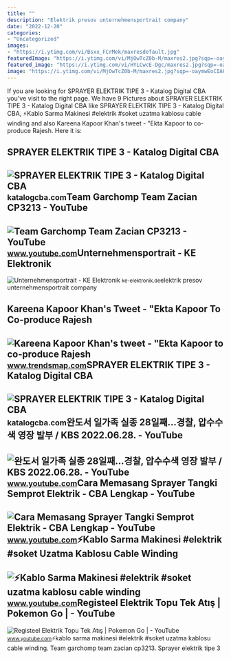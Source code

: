 ```yaml
---
title: ""
description: "Elektrik presov unternehmensportrait company"
date: "2022-12-20"
categories:
- "Uncategorized"
images:
- "https://i.ytimg.com/vi/Bsxx_FCrMek/maxresdefault.jpg"
featuredImage: "https://i.ytimg.com/vi/MjOwTcZ0b-M/maxres2.jpg?sqp=-oaymwEoCIAKENAF8quKqQMcGADwAQH4AbYIgAKAD4oCDAgAEAEYZSBhKFgwDw==&amp;rs=AOn4CLAcuYlpxVaWp9fCp021K-flp0tZ4w"
featured_image: "https://i.ytimg.com/vi/HYLCwcE-Dgc/maxres2.jpg?sqp=-oaymwEoCIAKENAF8quKqQMcGADwAQH4AYwCgALgA4oCDAgAEAEYRSBHKGUwDw==&amp;rs=AOn4CLC_ulBvmvqa2cf2uT56Qfk3FCYaDA"
image: "https://i.ytimg.com/vi/MjOwTcZ0b-M/maxres2.jpg?sqp=-oaymwEoCIAKENAF8quKqQMcGADwAQH4AbYIgAKAD4oCDAgAEAEYZSBhKFgwDw==&amp;rs=AOn4CLAcuYlpxVaWp9fCp021K-flp0tZ4w"
---
```


If you are looking for SPRAYER ELEKTRIK TIPE 3 - Katalog Digital CBA you've visit to the right page. We have 9 Pictures about SPRAYER ELEKTRIK TIPE 3 - Katalog Digital CBA like SPRAYER ELEKTRIK TIPE 3 - Katalog Digital CBA, ⚡Kablo Sarma Makinesi #elektrik #soket uzatma kablosu cable winding and also Kareena Kapoor Khan's tweet - "Ekta Kapoor to co-produce Rajesh. Here it is:

SPRAYER ELEKTRIK TIPE 3 - Katalog Digital CBA
---------------------------------------------

 ![SPRAYER ELEKTRIK TIPE 3 - Katalog Digital CBA](https://katalogcba.com/wp-content/uploads/2021/06/sprayer-tipe-3-cover.jpg) <small>katalogcba.com</small>Team Garchomp Team Zacian CP3213 - YouTube
------------------------------------------

 ![Team Garchomp Team Zacian CP3213 - YouTube](https://i.ytimg.com/vi/HYLCwcE-Dgc/maxres2.jpg?sqp=-oaymwEoCIAKENAF8quKqQMcGADwAQH4AYwCgALgA4oCDAgAEAEYRSBHKGUwDw==&rs=AOn4CLC_ulBvmvqa2cf2uT56Qfk3FCYaDA) <small>www.youtube.com</small>Unternehmensportrait - KE Elektronik
------------------------------------

 ![Unternehmensportrait - KE Elektronik](https://ke-elektronik.de/wp-content/uploads/2019/10/KE_Presov_2-1-e1575361825464-1024x653.jpg) <small>ke-elektronik.de</small>elektrik presov unternehmensportrait company

Kareena Kapoor Khan's Tweet - "Ekta Kapoor To Co-produce Rajesh
---------------------------------------------------------------

 ![Kareena Kapoor Khan's tweet - "Ekta Kapoor to co-produce Rajesh](https://pbs.twimg.com/media/Fcyada8X0AANSFu.jpg) <small>www.trendsmap.com</small>SPRAYER ELEKTRIK TIPE 3 - Katalog Digital CBA
---------------------------------------------

 ![SPRAYER ELEKTRIK TIPE 3 - Katalog Digital CBA](https://katalogcba.com/wp-content/uploads/2022/09/Brosur-CBA-sprayer-Tipe-3.jpg) <small>katalogcba.com</small>완도서 일가족 실종 28일째…경찰, 압수수색 영장 발부 / KBS 2022.06.28. - YouTube
----------------------------------------------------------

 ![완도서 일가족 실종 28일째…경찰, 압수수색 영장 발부 / KBS 2022.06.28. - YouTube](https://i.ytimg.com/vi/Bsxx_FCrMek/maxresdefault.jpg) <small>www.youtube.com</small>Cara Memasang Sprayer Tangki Semprot Elektrik - CBA Lengkap - YouTube
---------------------------------------------------------------------

 ![Cara Memasang Sprayer Tangki Semprot Elektrik - CBA Lengkap - YouTube](https://i.ytimg.com/vi/IFnwqqMeDkg/maxresdefault.jpg) <small>www.youtube.com</small>⚡Kablo Sarma Makinesi #elektrik #soket Uzatma Kablosu Cable Winding
-------------------------------------------------------------------

 ![⚡Kablo Sarma Makinesi #elektrik #soket uzatma kablosu cable winding](https://i.ytimg.com/vi/MjOwTcZ0b-M/maxres2.jpg?sqp=-oaymwEoCIAKENAF8quKqQMcGADwAQH4AbYIgAKAD4oCDAgAEAEYZSBhKFgwDw==&rs=AOn4CLAcuYlpxVaWp9fCp021K-flp0tZ4w) <small>www.youtube.com</small>Registeel Elektrik Topu Tek Atış | Pokemon Go | - YouTube
---------------------------------------------------------

 ![Registeel Elektrik Topu Tek Atış | Pokemon Go | - YouTube](https://i.ytimg.com/vi/to9FCp0hnX0/hq2.jpg?sqp=-oaymwEoCOADEOgC8quKqQMcGADwAQH4Ab4EgAKACooCDAgAEAEYZSBlKGUwDw==&rs=AOn4CLBm5bjSmB8nbLBWZzrirnPMxcKP9w) <small>www.youtube.com</small>⚡kablo sarma makinesi #elektrik #soket uzatma kablosu cable winding. Team garchomp team zacian cp3213. Sprayer elektrik tipe 3
